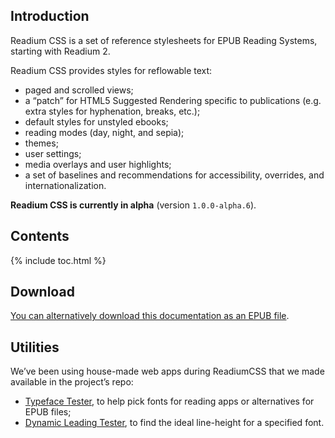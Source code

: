 ## Introduction

Readium CSS is a set of reference stylesheets for EPUB Reading Systems, starting with Readium 2.

Readium CSS provides styles for reflowable text: 

- paged and scrolled views;
- a “patch” for HTML5 Suggested Rendering specific to publications (e.g. extra styles for hyphenation, breaks, etc.);
- default styles for unstyled ebooks;
- reading modes (day, night, and sepia);
- themes;
- user settings;
- media overlays and user highlights;
- a set of baselines and recommendations for accessibility, overrides, and internationalization.

**Readium CSS is currently in alpha** (version `1.0.0-alpha.6`).

## Contents

{% include toc.html %}

## Download

[You can alternatively download this documentation as an EPUB file](https://github.com/readium/readium-css/raw/master/docs/ReadiumCSS_docs.epub).

## Utilities

We’ve been using house-made web apps during ReadiumCSS that we made available in the project’s repo:

- [Typeface Tester](utils/Typeface-tester.html), to help pick fonts for reading apps or alternatives for EPUB files;
- [Dynamic Leading Tester](utils/DynamicLeading-tester.html), to find the ideal line-height for a specified font.
